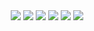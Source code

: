 
<div align="center">
  
<img src="https://img.shields.io/badge/PYTHON-00ff00?style=for-the-badge&logo=python&color=black">
<img src="https://img.shields.io/badge/C%2B%2B-00ff00?style=for-the-badge&logo=c%2B%2B&logoColor=red&color=black">
<img src="https://img.shields.io/badge/SHELL%20SCRIPT-00ff00?style=for-the-badge&logo=gnu-bash&logoColor=green&color=black">
<img src="https://img.shields.io/badge/HTML-00ff00?style=for-the-badge&logo=html5&logoColor=orange&color=black">
<img src="https://img.shields.io/badge/CSS-00ff00?style=for-the-badge&logo=css3&logoColor=blue&color=black">
<img src="https://img.shields.io/badge/KALI%20LINUX-00ff00?style=for-the-badge&logo=kali-linux&logoColor=red&color=black">


</div>
